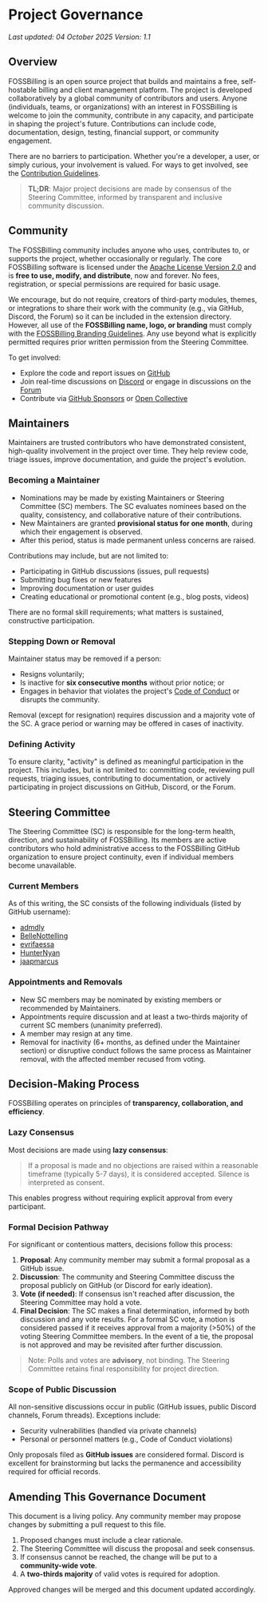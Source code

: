 # Project Governance

*Last updated: 04 October 2025*
*Version: 1.1*

## Overview

FOSSBilling is an open source project that builds and maintains a free, self-hostable billing and client management platform. The project is developed collaboratively by a global community of contributors and users. Anyone (individuals, teams, or organizations) with an interest in FOSSBilling is welcome to join the community, contribute in any capacity, and participate in shaping the project's future. Contributions can include code, documentation, design, testing, financial support, or community engagement.

There are no barriers to participation. Whether you're a developer, a user, or simply curious, your involvement is valued. For ways to get involved, see the [Contribution Guidelines](https://github.com/FOSSBilling/FOSSBilling/blob/main/CONTRIBUTING.md).

> **TL;DR**: Major project decisions are made by consensus of the Steering Committee, informed by transparent and inclusive community discussion.

## Community

The FOSSBilling community includes anyone who uses, contributes to, or supports the project, whether occasionally or regularly. The core FOSSBilling software is licensed under the [Apache License Version 2.0](https://github.com/FOSSBilling/FOSSBilling/blob/main/LICENSE) and is **free to use, modify, and distribute**, now and forever. No fees, registration, or special permissions are required for basic usage.

We encourage, but do not require, creators of third-party modules, themes, or integrations to share their work with the community (e.g., via GitHub, Discord, the Forum) so it can be included in the extension directory. However, all use of the **FOSSBilling name, logo, or branding** must comply with the [FOSSBilling Branding Guidelines](https://github.com/FOSSBilling/branding#readme). Any use beyond what is explicitly permitted requires prior written permission from the Steering Committee.

To get involved:

- Explore the code and report issues on [GitHub](https://github.com/FOSSBilling/FOSSBilling)
- Join real-time discussions on [Discord](https://discord.gg/fossbilling) or engage in discussions on the [Forum](https://forum.fossbilling.org/)
- Contribute via [GitHub Sponsors](https://github.com/sponsors/FOSSBilling) or [Open Collective](https://opencollective.com/FOSSBilling)

## Maintainers

Maintainers are trusted contributors who have demonstrated consistent, high-quality involvement in the project over time. They help review code, triage issues, improve documentation, and guide the project's evolution.

### Becoming a Maintainer

- Nominations may be made by existing Maintainers or Steering Committee (SC) members. The SC evaluates nominees based on the quality, consistency, and collaborative nature of their contributions.
- New Maintainers are granted **provisional status for one month**, during which their engagement is observed.
- After this period, status is made permanent unless concerns are raised.

Contributions may include, but are not limited to:

- Participating in GitHub discussions (issues, pull requests)
- Submitting bug fixes or new features
- Improving documentation or user guides
- Creating educational or promotional content (e.g., blog posts, videos)

There are no formal skill requirements; what matters is sustained, constructive participation.

### Stepping Down or Removal

Maintainer status may be removed if a person:

- Resigns voluntarily;
- Is inactive for **six consecutive months** without prior notice; or
- Engages in behavior that violates the project's [Code of Conduct](https://github.com/FOSSBilling/FOSSBilling/blob/main/CODE_OF_CONDUCT.md) or disrupts the community.

Removal (except for resignation) requires discussion and a majority vote of the SC. A grace period or warning may be offered in cases of inactivity.

### Defining Activity

To ensure clarity, "activity" is defined as meaningful participation in the project. This includes, but is not limited to: committing code, reviewing pull requests, triaging issues, contributing to documentation, or actively participating in project discussions on GitHub, Discord, or the Forum.

## Steering Committee

The Steering Committee (SC) is responsible for the long-term health, direction, and sustainability of FOSSBilling. Its members are active contributors who hold administrative access to the FOSSBilling GitHub organization to ensure project continuity, even if individual members become unavailable.

### Current Members

As of this writing, the SC consists of the following individuals (listed by GitHub username):

- [admdly](https://github.com/admdly)
- [BelleNottelling](https://github.com/BelleNottelling)
- [evrifaessa](https://github.com/evrifaessa)
- [HunterNyan](https://github.com/HunterNyan)
- [jaapmarcus](https://github.com/jaapmarcus)

### Appointments and Removals

- New SC members may be nominated by existing members or recommended by Maintainers.
- Appointments require discussion and at least a two-thirds majority of current SC members (unanimity preferred).
- A member may resign at any time.
- Removal for inactivity (6+ months, as defined under the Maintainer section) or disruptive conduct follows the same process as Maintainer removal, with the affected member recused from voting.

## Decision-Making Process

FOSSBilling operates on principles of **transparency, collaboration, and efficiency**.

### Lazy Consensus

Most decisions are made using **lazy consensus**:
> If a proposal is made and no objections are raised within a reasonable timeframe (typically 5-7 days), it is considered accepted. Silence is interpreted as consent.

This enables progress without requiring explicit approval from every participant.

### Formal Decision Pathway

For significant or contentious matters, decisions follow this process:

1. **Proposal**: Any community member may submit a formal proposal as a GitHub issue.
2. **Discussion**: The community and Steering Committee discuss the proposal publicly on GitHub (or Discord for early ideation).
3. **Vote (if needed)**: If consensus isn't reached after discussion, the Steering Committee may hold a vote.
4. **Final Decision**: The SC makes a final determination, informed by both discussion and any vote results. For a formal SC vote, a motion is considered passed if it receives approval from a majority (>50%) of the voting Steering Committee members. In the event of a tie, the proposal is not approved and may be revisited after further discussion.

> Note: Polls and votes are **advisory**, not binding. The Steering Committee retains final responsibility for project direction.

### Scope of Public Discussion

All non-sensitive discussions occur in public (GitHub issues, public Discord channels, Forum threads). Exceptions include:

- Security vulnerabilities (handled via private channels)
- Personal or personnel matters (e.g., Code of Conduct violations)

Only proposals filed as **GitHub issues** are considered formal. Discord is excellent for brainstorming but lacks the permanence and accessibility required for official records.

## Amending This Governance Document

This document is a living policy. Any community member may propose changes by submitting a pull request to this file.

1. Proposed changes must include a clear rationale.
2. The Steering Committee will discuss the proposal and seek consensus.
3. If consensus cannot be reached, the change will be put to a **community-wide vote**.
4. A **two-thirds majority** of valid votes is required for adoption.

Approved changes will be merged and this document updated accordingly.
